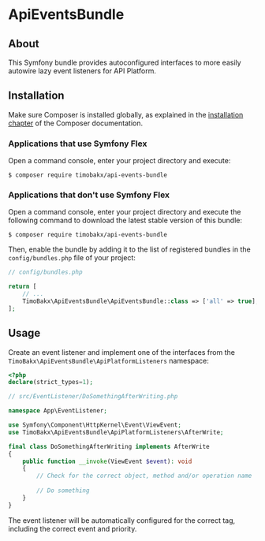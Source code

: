 # ApiEventsBundle

## About

This Symfony bundle provides autoconfigured interfaces to more easily autowire
lazy event listeners for API Platform.

## Installation

Make sure Composer is installed globally, as explained in the
[installation chapter](https://getcomposer.org/doc/00-intro.md)
of the Composer documentation.

### Applications that use Symfony Flex

Open a command console, enter your project directory and execute:

```console
$ composer require timobakx/api-events-bundle
```

### Applications that don't use Symfony Flex

Open a command console, enter your project directory and execute the
following command to download the latest stable version of this bundle:

```console
$ composer require timobakx/api-events-bundle
```

Then, enable the bundle by adding it to the list of registered bundles
in the `config/bundles.php` file of your project:

```php
// config/bundles.php

return [
    // ...
    TimoBakx\ApiEventsBundle\ApiEventsBundle::class => ['all' => true],
];
```

## Usage

Create an event listener and implement one of the interfaces from the
`TimoBakx\ApiEventsBundle\ApiPlatformListeners` namespace:

```php
<?php
declare(strict_types=1);

// src/EventListener/DoSomethingAfterWriting.php

namespace App\EventListener;

use Symfony\Component\HttpKernel\Event\ViewEvent;
use TimoBakx\ApiEventsBundle\ApiPlatformListeners\AfterWrite;

final class DoSomethingAfterWriting implements AfterWrite
{
    public function __invoke(ViewEvent $event): void
    {
        // Check for the correct object, method and/or operation name
    
        // Do something
    }
}
```

The event listener will be automatically configured for the correct tag,
including the correct event and priority.
